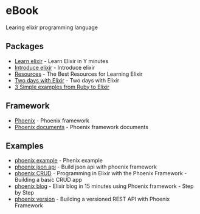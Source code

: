 # eBook
Learing elixir programming language

## Packages
- [Learn elixir](https://learnxinyminutes.com/docs/elixir/) - Learn Elixir in Y minutes
- [Introduce elixir](http://elixir.bagwanpankaj.com/) - Introduce elixir
- [Resources](https://teamgaslight.com/blog/the-best-resources-for-learning-elixir) - The Best Resources for Learning Elixir
- [Two days with Elixir](http://neo.com/2013/08/27/two-days-with-elixir/) - Two days with Elixir
- [3 Simple examples from Ruby to Elixir](http://dev.mikamai.com/post/94717466094/3-simple-examples-from-ruby-to-elixir)

## Framework
- [Phoenix](https://www.totaljs.com/) - Phoenix framework
- [Phoenix documents](http://hexdocs.pm/phoenix/Phoenix.html) - Phoenix framework documents

## Examples
- [phoenix example](https://github.com/phoenix-examples) - Phenix example
- [phoenix json api](https://robots.thoughtbot.com/testing-a-phoenix-elixir-json-api) - Build json api with phoenix framework
- [phoenix CRUD](http://gogogarrett.sexy/programming-in-elixir-with-the-phoenix-framework-building-a-basic-CRUD-app/) - Programming in Elixir with the Phoenix Framework - Building a basic CRUD app
- [phoenix blog](http://codetunes.com/2015/phoenix-blog/) - Elixir blog in 15 minutes using Phoenix framework - Step by Step
- [phoenix version](https://renatomoya.github.io/2015/05/09/Building-a-versioned-REST-API-with-Phoenix-Framework.html) - Building a versioned REST API with Phoenix Framework
